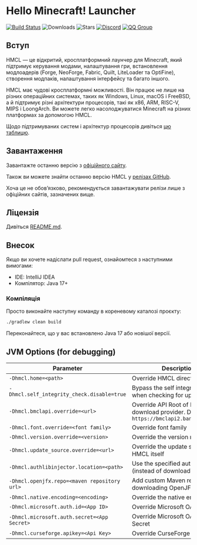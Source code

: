 # Hello Minecraft! Launcher

[![Build Status](https://ci.huangyuhui.net/job/HMCL/badge/icon?.svg)](https://ci.huangyuhui.net/job/HMCL)
![Downloads](https://img.shields.io/github/downloads/HMCL-dev/HMCL/total?style=flat)
![Stars](https://img.shields.io/github/stars/HMCL-dev/HMCL?style=flat)
[![Discord](https://img.shields.io/discord/995291757799538688.svg?label=&logo=discord&logoColor=ffffff&color=7389D8&labelColor=6A7EC2)](https://discord.gg/jVvC7HfM6U)
[![QQ Group](https://img.shields.io/badge/QQ-HMCL-bright?label=&logo=qq&logoColor=ffffff&color=1EBAFC&labelColor=1DB0EF&logoSize=auto)](https://docs.hmcl.net/groups.html)

<!-- #BEGIN LANGUAGE_SWITCHER -->
<!-- #END LANGUAGE_SWITCHER -->

## Вступ

HMCL — це відкритий, кросплатформний лаунчер для Minecraft, який підтримує керування модами, налаштування гри, встановлення модлоадерів (Forge, NeoForge, Fabric, Quilt, LiteLoader та OptiFine), створення модпаків, налаштування інтерфейсу та багато іншого.

HMCL має чудові кросплатформні можливості. Він працює не лише на різних операційних системах, таких як Windows, Linux, macOS і FreeBSD, а й підтримує різні архітектури процесорів, такі як x86, ARM, RISC-V, MIPS і LoongArch. Ви можете легко насолоджуватися Minecraft на різних платформах за допомогою HMCL.

Щодо підтримуваних систем і архітектур процесорів дивіться [цю таблицю](PLATFORM.md).

## Завантаження

Завантажте останню версію з [офіційного сайту](https://hmcl.huangyuhui.net/download).

Також ви можете знайти останню версію HMCL у [релізах GitHub](https://github.com/HMCL-dev/HMCL/releases).

Хоча це не обовʼязково, рекомендується завантажувати релізи лише з офіційних сайтів, зазначених вище.

## Ліцензія

Дивіться [README.md](README.md#license).

## Внесок

Якщо ви хочете надіслати pull request, ознайомтеся з наступними вимогами:

* IDE: IntelliJ IDEA
* Компілятор: Java 17+

### Компіляція

Просто виконайте наступну команду в кореневому каталозі проєкту:

```bash
./gradlew clean build
```

Переконайтеся, що у вас встановлено Java 17 або новішої версії.

## JVM Options (for debugging)

| Parameter                                    | Description                                                                                   |
|----------------------------------------------|-----------------------------------------------------------------------------------------------|
| `-Dhmcl.home=<path>`                         | Override HMCL directory                                                                       |
| `-Dhmcl.self_integrity_check.disable=true`   | Bypass the self integrity check when checking for updates                                     |
| `-Dhmcl.bmclapi.override=<url>`              | Override API Root of BMCLAPI download provider. Defaults to `https://bmclapi2.bangbang93.com` |
| `-Dhmcl.font.override=<font family>`         | Override font family                                                                          |
| `-Dhmcl.version.override=<version>`          | Override the version number                                                                   |
| `-Dhmcl.update_source.override=<url>`        | Override the update source for HMCL itself                                                    |
| `-Dhmcl.authlibinjector.location=<path>`     | Use the specified authlib-injector (instead of downloading one)                               |
| `-Dhmcl.openjfx.repo=<maven repository url>` | Add custom Maven repository for downloading OpenJFX                                           |
| `-Dhmcl.native.encoding=<encoding>`          | Override the native encoding                                                                  |
| `-Dhmcl.microsoft.auth.id=<App ID>`          | Override Microsoft OAuth App ID                                                               |
| `-Dhmcl.microsoft.auth.secret=<App Secret>`  | Override Microsoft OAuth App Secret                                                           |
| `-Dhmcl.curseforge.apikey=<Api Key>`         | Override CurseForge API Key                                                                   |
